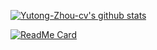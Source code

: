 
<!--
**Yutong-Zhou-cv/Yutong-Zhou-cv** is a ✨ _special_ ✨ repository because its `README.md` (this file) appears on your GitHub profile.

### Hi there 👋

Here are some ideas to get you started:

- 🔭 I’m currently working on ...
- 🌱 I’m currently learning ...
- 👯 I’m looking to collaborate on ...
- 🤔 I’m looking for help with ...
- 💬 Ask me about ...
- 📫 How to reach me: ...
- 😄 Pronouns: ...
- ⚡ Fun fact: ...
-->

[![Yutong-Zhou-cv's github stats](https://github-readme-stats.vercel.app/api?username=Yutong-Zhou-cv&show_icons=true&theme=dracula)](https://github.com/anuraghazra/github-readme-stats)

[![ReadMe Card](https://github-readme-stats.vercel.app/api/pin/?username=Yutong-Zhou-cv&repo=A-Text_to_Image-zoo&theme=dracula)](https://github.com/Yutong-Zhou-cv/A-Text_to_Image-zoo)
